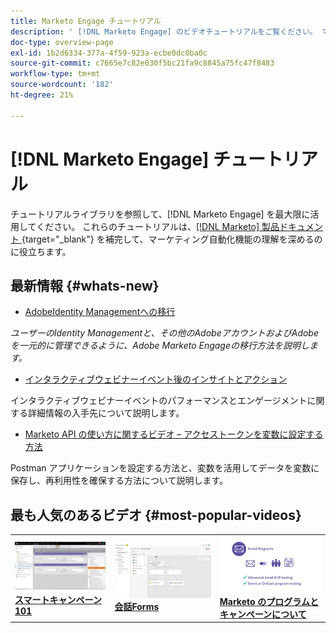 ```yaml
---
title: Marketo Engage チュートリアル
description: ' [!DNL Marketo Engage] のビデオチュートリアルをご覧ください。 マーケティング自動化機能の使用方法などに関する理解を深めましょう。'
doc-type: overview-page
exl-id: 1b2d6334-377a-4f59-923a-ecbe0dc0ba0c
source-git-commit: c7665e7c82e030f5bc21fa9c8845a75fc47f8483
workflow-type: tm+mt
source-wordcount: '182'
ht-degree: 21%

---
```


# [!DNL Marketo Engage] チュートリアル

チュートリアルライブラリを参照して、[!DNL Marketo Engage] を最大限に活用してください。 これらのチュートリアルは、[[!DNL Marketo]  製品ドキュメント ](https://experienceleague.adobe.com/docs/marketo/using/home.html?lang=ja){target="_blank"} を補完して、マーケティング自動化機能の理解を深めるのに役立ちます。

<!-- <div id="recs-overview-body-1"></div>
<div id="recs-overview-body-2"></div>
<div id="recs-overview-body-3"></div>
<div id="recs-overview-body-4"></div>
<div id="recs-overview-body-5"></div>
<div id="recs-overview-body-6"></div> -->


## 最新情報 {#whats-new}

* [AdobeIdentity Managementへの移行 ](https://experienceleague.adobe.com/en/docs/marketo-learn/tutorials/fundamentals/migrating-to-adobe-identity-management)

_ユーザーのIdentity Managementと、その他のAdobeアカウントおよびAdobeを一元的に管理できるように、Adobe Marketo Engageの移行方法を説明します。_

* [インタラクティブウェビナーイベント後のインサイトとアクション](https://experienceleague.adobe.com/ja/docs/marketo-learn/tutorials/events/interactive-webinars-post-event-insights-and-actions)

インタラクティブウェビナーイベントのパフォーマンスとエンゲージメントに関する詳細情報の入手先について説明します。

* [Marketo API の使い方に関するビデオ – アクセストークンを変数に設定する方法 ](https://experienceleague.adobe.com/en/docs/marketo-learn/tutorials/integrations/api-set-access-token-variable)

Postman アプリケーションを設定する方法と、変数を活用してデータを変数に保存し、再利用性を確保する方法について説明します。

## 最も人気のあるビデオ {#most-popular-videos}

<table>
<tr>
<td>
<a href="https://experienceleague.adobe.com/ja/docs/marketo-learn/tutorials/programs-and-campaigns/smart-campaigns-101"><img alt="スマートキャンペーン 101 のサムネール画像" src="assets/tutorials-homepage-1.png"></a>
<div><a href="https://experienceleague.adobe.com/ja/docs/marketo-learn/tutorials/programs-and-campaigns/smart-campaigns-101"><strong>スマートキャンペーン 101</strong></a></div>
</td>
<td>
<a href="https://experienceleague.adobe.com/en/docs/marketo-learn/tutorials/dynamic-chat/conversational-forms"><img alt="会話型Formsのサムネール画像" src="assets/tutorials-homepage-2.png"></a>
<div><a href="https://experienceleague.adobe.com/en/docs/marketo-learn/tutorials/dynamic-chat/conversational-forms"><strong> 会話Forms</strong></a></div>
</td>
<td>
<a href="https://experienceleague.adobe.com/ja/docs/marketo-learn/tutorials/fundamentals/programs-and-campaigns"><img alt="Marketoのプログラムとキャンペーンについて" src="assets/tutorials-homepage-3.png" /></a>
<div><a href="https://experienceleague.adobe.com/ja/docs/marketo-learn/tutorials/fundamentals/programs-and-campaigns"><strong>Marketo のプログラムとキャンペーンについて</strong></a></div>
</td>
</tr>
</table>
